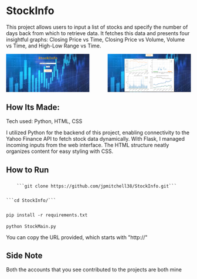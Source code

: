 # StockInfo

This project allows users to input a list of stocks and specify the number of days back from which to retrieve data. It fetches this data and presents four insightful graphs: Closing Price vs Time, Closing Price vs Volume, Volume vs Time, and High-Low Range vs Time.

<div style="display: flex; justify-content: space-between;">
    <img src="docs/Screenshot 2024-07-15 142147.png" alt="Graph 1" style="width: 45%;"/>
    <img src="docs/Screenshot 2024-07-15 144409.png" alt="Graph 2" style="width: 45%;"/>
</div>

## How Its Made:

Tech used: Python, HTML, CSS

I utilized Python for the backend of this project, enabling connectivity to the Yahoo Finance API to fetch stock data dynamically. With Flask, I managed incoming inputs from the web interface. The HTML structure neatly organizes content for easy styling with CSS.

## How to Run

###
        ```git clone https://github.com/jpmitchell38/StockInfo.git```

### 
    ```cd StockInfo/```

###
```pip install -r requirements.txt```

```python StockMain.py```

You can copy the URL provided, which starts with "http://"


## Side Note

Both the accounts that you see contributed to the projects are both mine